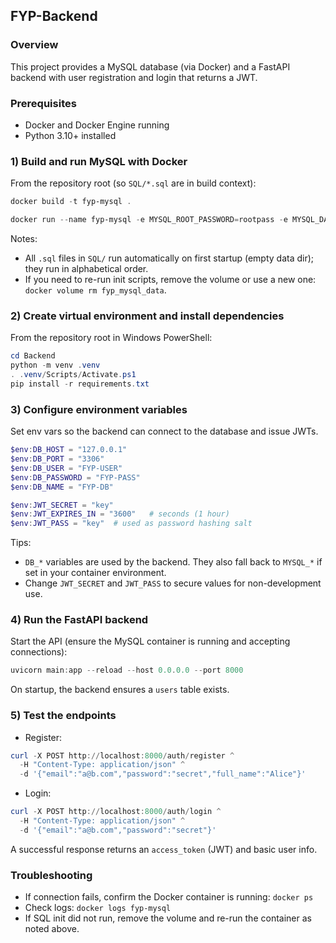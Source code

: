 ## FYP-Backend

### Overview

This project provides a MySQL database (via Docker) and a FastAPI backend with user registration and login that returns a JWT.

### Prerequisites

- Docker and Docker Engine running
- Python 3.10+ installed

### 1) Build and run MySQL with Docker

From the repository root (so `SQL/*.sql` are in build context):

```powershell
docker build -t fyp-mysql .
```

```powershell
docker run --name fyp-mysql -e MYSQL_ROOT_PASSWORD=rootpass -e MYSQL_DATABASE=FYP-DB -e MYSQL_USER=FYP-USER -e MYSQL_PASSWORD=FYP-PASS -p 3306:3306 -v fyp_mysql_data:/var/lib/mysql fyp-mysql
```

Notes:

- All `.sql` files in `SQL/` run automatically on first startup (empty data dir); they run in alphabetical order.
- If you need to re-run init scripts, remove the volume or use a new one: `docker volume rm fyp_mysql_data`.

### 2) Create virtual environment and install dependencies

From the repository root in Windows PowerShell:

```powershell
cd Backend
python -m venv .venv
. .venv/Scripts/Activate.ps1
pip install -r requirements.txt
```

### 3) Configure environment variables

Set env vars so the backend can connect to the database and issue JWTs.

```powershell
$env:DB_HOST = "127.0.0.1"
$env:DB_PORT = "3306"
$env:DB_USER = "FYP-USER"
$env:DB_PASSWORD = "FYP-PASS"
$env:DB_NAME = "FYP-DB"

$env:JWT_SECRET = "key"
$env:JWT_EXPIRES_IN = "3600"   # seconds (1 hour)
$env:JWT_PASS = "key"  # used as password hashing salt
```

Tips:

- `DB_*` variables are used by the backend. They also fall back to `MYSQL_*` if set in your container environment.
- Change `JWT_SECRET` and `JWT_PASS` to secure values for non-development use.

### 4) Run the FastAPI backend

Start the API (ensure the MySQL container is running and accepting connections):

```powershell
uvicorn main:app --reload --host 0.0.0.0 --port 8000
```

On startup, the backend ensures a `users` table exists.

### 5) Test the endpoints

- Register:

```powershell
curl -X POST http://localhost:8000/auth/register ^
  -H "Content-Type: application/json" ^
  -d '{"email":"a@b.com","password":"secret","full_name":"Alice"}'
```

- Login:

```powershell
curl -X POST http://localhost:8000/auth/login ^
  -H "Content-Type: application/json" ^
  -d '{"email":"a@b.com","password":"secret"}'
```

A successful response returns an `access_token` (JWT) and basic user info.

### Troubleshooting

- If connection fails, confirm the Docker container is running: `docker ps`
- Check logs: `docker logs fyp-mysql`
- If SQL init did not run, remove the volume and re-run the container as noted above.
